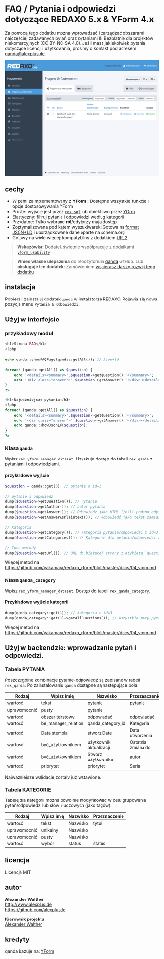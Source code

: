 # FAQ / Pytania i odpowiedzi dotyczące REDAXO 5.x & YForm 4.x

Za pomocą tego dodatku można wprowadzać i zarządzać obszarami najczęściej zadawanych pytań oraz pytaniami &. Bezpłatnie dla projektów niekomercyjnych (CC BY-NC-SA 4.0). Jeśli masz jakiekolwiek pytania dotyczące licencji i użytkowania, prosimy o kontakt pod adresem qanda@alexplus.de.

![Logo GitHub](https://raw.githubusercontent.com/alexplusde/qanda/main/docs/screenshot.png)


## cechy

* W pełni zaimplementowany z **YForm** : Dostępne wszystkie funkcje i opcje dostosowywania YForm
* Proste: wyjście jest przez [`rex_sql`](https://redaxo.org/doku/master/datenbank-queries) lub obiektowo przez [YOrm](https://github.com/yakamara/redaxo_yform_docs/blob/master/de_de/yorm.md)
* Elastyczny: filtruj pytania i odpowiedzi według kategorii
* Przydatne: Tylko wybrane **ról**/edytorzy mają dostęp
* Zoptymalizowana pod kątem wyszukiwarek: Gotowa na [format JSON+LD](https://jsonld.com/question-and-answer/) i uporządkowane dane oparte na schema.org
* Gotowy na wiele więcej: kompatybilny z dodatkiem [URL2](https://github.com/tbaddade/redaxo_url)

> **Wskazówka:** Dodatek świetnie współpracuje z dodatkami [`yform_usability`](https://github.com/FriendsOfREDAXO/yform_usability/)

> **Wnieś własne ulepszenia** do repozytorium [qanda](https://github.com/alexplusde/qanda) GitHub. Lub **obsługuje ten dodatek:** Zamówieniem [wspierasz dalszy rozwój tego dodatku](https://github.com/sponsors/alexplusde)

## instalacja

Pobierz i zainstaluj dodatek `qanda` w instalatorze REDAXO. Pojawia się nowa pozycja menu `Pytania & Odpowiedzi`.

## Użyj w interfejsie

### przykładowy moduł

```php
<h1>Strona FAQ</h1>
<?php

echo qanda::showFAQPage(qanda::getAll()); // Json+ld

foreach (qanda::getAll() as $question) {
    echo '<details><summary>'.$question->getQuestion().'</summary>';
    echo '<div class="answer">'.$question->getAnswer().'</div></details>';
}
?>
```

```php
<h3>Najważniejsze pytania</h3>
<?php
foreach (qanda::getAll() as $question) {
    echo '<details><summary>'.$question->getQuestion().'</summary>';
    echo '<div class="answer">'.$question->getAnswer().'</div></details>';
    echo qanda::showJsonLd($question);
}
?>
```

### Klasa `qanda`

Wpisz `rex_yform_manager_dataset`. Uzyskuje dostęp do tabeli `rex_qanda` z pytaniami i odpowiedziami.

#### przykładowe wyjście

```php
$question = qanda::get(3); // pytanie o id=3

// pytanie i odpowiedź
dump($question->getQuestion()); // Pytanie
dump($question->getAuthor()); // autor pytania
dump($question->getAnswer()); // Odpowiedz jako HTML (jeśli podano edytor)
dump($question->getAnswerAsPlaintext()); // Odpowiedź jako tekst zamiast HTML

// Kategoria
dump($question->getCategory()); // Kategoria pytania/odpowiedzi z id=3
dump($question->getCategories()); // Kategorie dla pytania/odpowiedzi z id=3

// Inne metody
dump($question->getUrl()); // URL do bieżącej strony z etykietą `question-header-{id}
```

Więcej metod na https://github.com/yakamara/redaxo_yform/blob/master/docs/04_yorm.md

### Klasa `qanda_category`

Wpisz `rex_yform_manager_dataset`. Dostęp do tabeli `rex_qanda_category`.

#### Przykładowe wyjście kategorii

```php
dump(qanda_category::get(3)); // kategoria o id=3
dump(qanda_category::get(3)->getAllQuestions()); // Wszystkie pary pytanie-odpowiedź z kategorii id=3
```

Więcej metod na https://github.com/yakamara/redaxo_yform/blob/master/docs/04_yorm.md

## Użyj w backendzie: wprowadzanie pytań i odpowiedzi.

### Tabela PYTANIA

Poszczególne kombinacje pytanie-odpowiedź są zapisane w tabeli `rex_qanda`. Po zainstalowaniu `qanda` dostępne są następujące pola:

| Rodzaj       | Wpisz imię            | Nazwisko                | Przeznaczenie      |
| ------------ | --------------------- | ----------------------- | ------------------ |
| wartość      | tekst                 | pytanie                 | pytanie            |
| uprawomocnić | pusty                 | pytanie                 |                    |
| wartość      | obszar tekstowy       | odpowiadać              | odpowiadać         |
| wartość      | be_manager_relation | qanda_category_id     | Kategoria          |
| wartość      | Data stempla          | stworz Date             | Data utworzenia    |
| wartość      | być_użytkownikiem     | użytkownik aktualizacji | Ostatnia zmiana do |
| wartość      | być_użytkownikiem     | Stwórz użytkownika      | autor              |
| wartość      | priorytet             | priorytet               | Seria              |

Najważniejsze walidacje zostały już wstawione.

### Tabela KATEGORIE

Tabelę dla kategorii można dowolnie modyfikować w celu grupowania pytań/odpowiedzi lub słów kluczowych (jako tagów).

| Rodzaj       | Wpisz imię | Nazwisko | Przeznaczenie |
| ------------ | ---------- | -------- | ------------- |
| wartość      | tekst      | Nazwisko | tytuł         |
| uprawomocnić | unikalny   | Nazwisko |               |
| uprawomocnić | pusty      | Nazwisko |               |
| wartość      | wybór      | status   | status        |

## licencja

Licencja MIT

## autor

**Alexander Walther**  
http://www.alexplus.de  
https://github.com/alexplusde

**Kierownik projektu**  
[Alexander Walther](https://github.com/alexplusde)

## kredyty

qanda bazuje na: [YForm](https://github.com/yakamara/redaxo_yform)  
